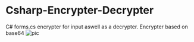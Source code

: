 # Csharp-Encrypter-Decrypter
C# forms.cs encrypter for input aswell as a decrypter. Encrypter based on base64
![pic](https://user-images.githubusercontent.com/74259011/137724006-46c8619a-a9d7-4e44-8f8a-2dd6b5ab68bb.png)
